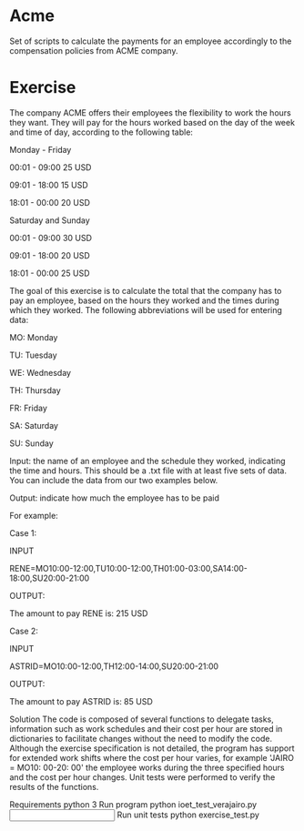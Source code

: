 # Acme
Set of scripts to calculate the payments for an employee accordingly to the compensation policies from ACME company.

# Exercise

The company ACME offers their employees the flexibility to work the hours they want. They will pay for the hours worked based on the day of the week and time of day, according to the following table:

Monday - Friday

00:01 - 09:00 25 USD

09:01 - 18:00 15 USD

18:01 - 00:00 20 USD

Saturday and Sunday

00:01 - 09:00 30 USD

09:01 - 18:00 20 USD

18:01 - 00:00 25 USD

The goal of this exercise is to calculate the total that the company has to pay an employee, based on the hours they worked and the times during which they worked. The following abbreviations will be used for entering data:

MO: Monday

TU: Tuesday

WE: Wednesday

TH: Thursday

FR: Friday

SA: Saturday

SU: Sunday

Input: the name of an employee and the schedule they worked, indicating the time and hours. This should be a .txt file with at least five sets of data. You can include the data from our two examples below.

Output: indicate how much the employee has to be paid

For example:

Case 1:

INPUT

RENE=MO10:00-12:00,TU10:00-12:00,TH01:00-03:00,SA14:00-18:00,SU20:00-21:00

OUTPUT:

The amount to pay RENE is: 215 USD

Case 2:

INPUT

ASTRID=MO10:00-12:00,TH12:00-14:00,SU20:00-21:00

OUTPUT:

The amount to pay ASTRID is: 85 USD



Solution
The code is composed of several functions to delegate tasks, information such as work schedules and their cost per hour are stored in dictionaries to facilitate changes without the need to modify the code. Although the exercise specification is not detailed, the program has support for extended work shifts where the cost per hour varies, for example 'JAIRO = MO10: 00-20: 00' the employee works during the three specified hours and the cost per hour changes. Unit tests were performed to verify the results of the functions.

Requirements
python 3
Run program
python ioet_test_verajairo.py <INPUT>
Run unit tests
python exercise_test.py
